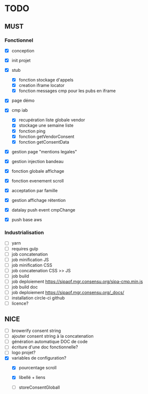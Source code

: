 # TODO
  
## MUST 

### Fonctionnel
  
- [x] conception
- [x] init projet
- [x] stub
    - [x] fonction stockage d'appels
    - [x] creation iframe locator
    - [x] fonction messages cmp pour les pubs en iframe
- [x] page démo
- [x] cmp iab
    - [x] recupération liste globale vendor
    - [x] stockage une semaine liste
    - [x] fonction ping
    - [x] fonction getVendorConsent
    - [x] fonction getConsentData
- [x] gestion page "mentions legales"
- [x] gestion injection bandeau
- [x] fonction globale affichage
- [x] fonction evenement scroll
- [x] acceptation par famille
- [x] gestion affichage rétention
- [x] datalay push event cmpChange
- [x] push base aws
  

### Industrialisation
- [ ] yarn
- [ ] requires gulp
- [ ] job concatenation
- [ ] job minification JS
- [ ] job minification CSS
- [ ] job concatenation CSS >> JS
- [ ] job build
- [ ] job deploiement https://sipaof.mgr.consensu.org/sipa-cmp.min.js
- [ ] job build doc
- [ ] job deploiement https://sipaof.mgr.consensu.org/_docs/
- [ ] installation circle-ci github
- [ ] licence?
  
## NICE
  
- [ ] browerify consent string  
- [ ] ajouter consent string à la concatenation  
- [ ] génération automatique DOC de code  
- [ ] écriture d'une doc fonctionnelle?  
- [ ] logo projet?  
- [x] variables de configuration?  
    - [x] pourcentage scroll  
    - [x] libellé + liens
    - [ ] storeConsentGloball  
  
